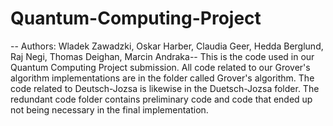 # Quantum-Computing-Project
-- Authors: Wladek Zawadzki, Oskar Harber, Claudia Geer, Hedda Berglund, Raj Negi, Thomas Deighan, Marcin Andraka--
This is the code used in our Quantum Computing Project submission. 
All code related to our Grover's algorithm implementations are in the folder called Grover's algorithm. The code related to Deutsch-Jozsa is likewise in the Duetsch-Jozsa folder. The redundant code folder contains preliminary code and code that ended up not being necessary in the final implementation. 
